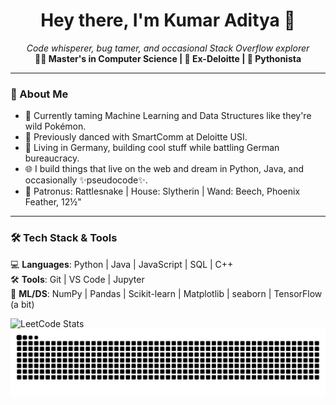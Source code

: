 <h1 align="center">Hey there, I'm Kumar Aditya 👋</h1>
<p align="center">
  <em>Code whisperer, bug tamer, and occasional Stack Overflow explorer</em><br>
  <strong>👨‍💻 Master's in Computer Science | 💼 Ex-Deloitte | 🐍 Pythonista</strong>
</p>

---

### 🚀 About Me

- 🧠 Currently taming Machine Learning and Data Structures like they're wild Pokémon.
- 💼 Previously danced with SmartComm at Deloitte USI.
- 📍 Living in Germany, building cool stuff while battling German bureaucracy.
- 🌐 I build things that live on the web and dream in Python, Java, and occasionally ✨pseudocode✨.
- 🧙 Patronus: Rattlesnake | House: Slytherin | Wand: Beech, Phoenix Feather, 12½"

---

### 🛠️ Tech Stack & Tools

💻 **Languages**: Python | Java | JavaScript | SQL | C++  
🛠️ **Tools**: Git | VS Code | Jupyter  
🧠 **ML/DS**: NumPy | Pandas | Scikit-learn | Matplotlib | seaborn | TensorFlow (a bit)

![LeetCode Stats](https://leetcard.jacoblin.cool/kumaditya?theme=dark&font=baloo&ext=contest)  
![Snake gif](https://github.com/kaadi2000/kaadi2000/blob/output/github-snake.svg)

